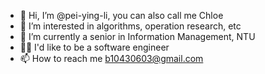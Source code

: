 - 👋 Hi, I’m @pei-ying-li, you can also call me Chloe
- 👀 I’m interested in algorithms, operation research, etc
- 🌱 I’m currently a senior in Information Management, NTU
- 👩‍💻 I'd like to be a software engineer
- 📫 How to reach me b10430603@gmail.com

<!---
pei-ying-li/pei-ying-li is a ✨ special ✨ repository because its `README.md` (this file) appears on your GitHub profile.
You can click the Preview link to take a look at your changes.
--->
